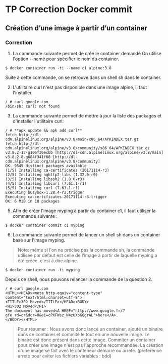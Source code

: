 # TP Correction Docker commit

## Création d’une image à partir d’un container

### Correction
1. La commande suivante permet de créé le container demandé
On utilise l'option --name pour spécifier le nom du container.

```$ docker container run -ti --name c1 alpine:3.8```

Suite à cette commande, on se retrouve dans un shell sh dans le container.

2. L'utilitaire curl n'est pas disponible dans une image alpine, il faut l'installer.

```
/ # curl google.com
/bin/sh: curl: not found
```
3. La commande suivante permet de mettre à jour la liste des packages et d'installer
l'utilitaire curl:
```
/ # **apk update && apk add curl**
fetch http://dl-cdn.alpinelinux.org/alpine/v3.8/main/x86_64/APKINDEX.tar.gz
fetch http://dl-cdn.alpinelinux.org/alpine/v3.8/community/x86_64/APKINDEX.tar.gz
v3.8.2-13-g106f36ecbb [http://dl-cdn.alpinelinux.org/alpine/v3.8/main]
v3.8.2-8-g684f341f68 [http://dl-cdn.alpinelinux.org/alpine/v3.8/community]
OK: 9545 distinct packages available
(1/5) Installing ca-certificates (20171114-r3)
(2/5) Installing nghttp2-libs (1.32.0-r0)
(3/5) Installing libssh2 (1.8.0-r3)
(4/5) Installing libcurl (7.61.1-r1)
(5/5) Installing curl (7.61.1-r1)
Executing busybox-1.28.4-r2.trigger
Executing ca-certificates-20171114-r3.trigger
OK: 6 MiB in 18 packages
```
5. Afin de créer l'image myping à partir du container c1, il faut utiliser la commande suivante :

```$ docker container commit c1 myping```

6. La commande suivante permet de lancer un shell sh dans un container basé sur l'image myping.
> Note: même si l'on ne précise pas la commande sh, la commande utilisée par défaut est celle
de l'image à partir de laquelle myping a été créée, c'est à dire alpine.

```$ docker container run -ti myping```

Depuis ce shell, nous pouvons relancer la commande de la question 2.
```
/ # curl google.com
<HTML><HEAD><meta http-equiv="content-type" content="text/html;charset=utf-8">
<TITLE>302 Moved</TITLE></HEAD><BODY>
<H1>302 Moved</H1>
The document has moved<A HREF="http://www.google.fr/?
gfe_rd=cr&dcr=0&ei=cPXFWsz_N4zUXoGQgrAL">here</A>.
</BODY></HTML>
```
> Pour résumer :
Nous avons donc lancé un container, ajouté un binaire dans ce container et commité le tout en
une nouvelle image. Le binaire est donc présent dans cette image. Commiter un container
pour créer une image n'est pas l'approche recommandée. 
La création d'une image se fait avec le conteneur démarre ou arrete. (preference arrete pour eviter les fichiers variables : bdd)
